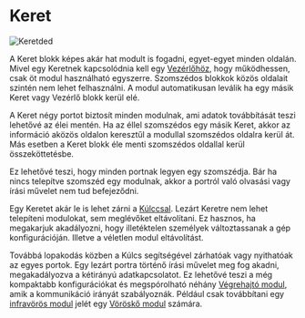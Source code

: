 # Keret

![Keretded](item:tis3d:casing)

A Keret blokk képes akár hat modult is fogadni, egyet-egyet minden oldalán. Mivel egy Keretnek kapcsolódnia kell egy [Vezérlőhöz](controller.md), hogy működhessen, csak öt modul használható egyszerre. Szomszédos blokkok közös oldalait szintén nem lehet felhasználni. A modul automatikusan leválik ha egy másik Keret vagy Vezérlő blokk kerül elé.

A Keret négy portot biztosít minden modulnak, ami adatok továbbítását teszi lehetővé az élei mentén. Ha az éllel szomszédos egy másik Keret, akkor az információ aközös oldalon keresztűl a modullal szomszédos oldalra kerül át. Más esetben a Keret blokk éle menti szomszédos oldallal kerül összeköttetésbe.

Ez lehetővé teszi, hogy minden portnak legyen egy szomszédja. Bár ha nincs telepítve szomszéd egy modulnak, akkor a portról való olvasási vagy írási művelet nem tud befejeződni.

Egy Keretet akár le is lehet zárni a [Kúlccsal](../item/key.md). Lezárt Keretre nem lehet telepíteni modulokat, sem meglévőket eltávolítani. Ez hasznos, ha megakarjuk akadályozni, hogy illetéktelen személyek változtassanak a gép konfigurációján. Illetve a véletlen modul eltávolítást.

Továbbá lopakodás közben a Kúlcs segítségével zárhatóak vagy nyithatóak az egyes portok. Egy lezárt portra történő írási művelet meg fog akadni, megakadályozva a kétirányú adatkapcsolatot. Ez lehetővé teszi a még kompaktabb konfigurációkat és megspórolható néhány [Végrehajtó modul](../item/module_execution.md), amik a kommunikáció irányát szabályoznák. Például csak továbbítani egy [infravörös modul](../item/module_infrared.md) jelét egy [Vöröskő modul](../item/module_redstone.md) számára.